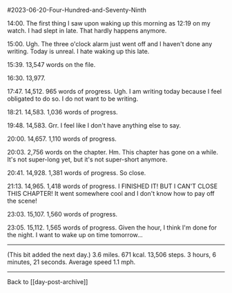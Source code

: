 #2023-06-20-Four-Hundred-and-Seventy-Ninth

14:00.  The first thing I saw upon waking up this morning as 12:19 on my watch.  I had slept in late.  That hardly happens anymore.

15:00.  Ugh.  The three o'clock alarm just went off and I haven't done any writing.  Today is unreal.  I hate waking up this late.

15:39.  13,547 words on the file.

16:30.  13,977.

17:47.  14,512.  965 words of progress.  Ugh.  I am writing today because I feel obligated to do so.  I do not want to be writing.

18:21.  14,583.  1,036 words of progress.

19:48.  14,583.  Grr.  I feel like I don't have anything else to say.

20:00.  14,657.  1,110 words of progress.

20:03.  2,756 words on the chapter.   Hm.  This chapter has gone on a while.  It's not super-long yet, but it's not super-short anymore.

20:41.  14,928.  1,381 words of progress.  So close.

21:13.  14,965.  1,418 words of progress.  I FINISHED IT!  BUT I CAN'T CLOSE THIS CHAPTER!  It went somewhere cool and I don't know how to pay off the scene!

23:03.  15,107.  1,560 words of progress.

23:05.  15,112.  1,565 words of progress.  Given the hour, I think I'm done for the night.  I want to wake up on time tomorrow...

---
(This bit added the next day.)  3.6 miles.  671 kcal.  13,506 steps.  3 hours, 6 minutes, 21 seconds.  Average speed 1.1 mph.

---
Back to [[day-post-archive]]